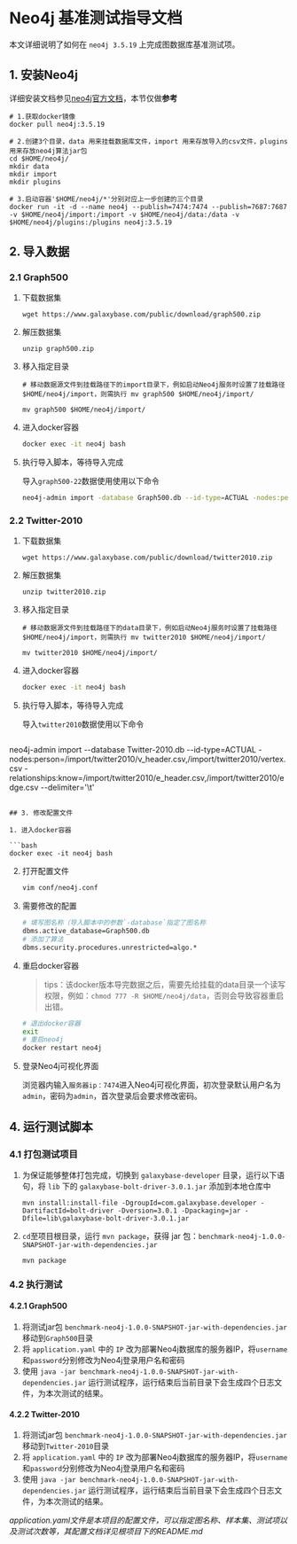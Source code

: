 # Neo4j 基准测试指导文档

本文详细说明了如何在 `neo4j 3.5.19` 上完成图数据库基准测试项。

## 1. 安装Neo4j

详细安装文档参见[neo4j官方文档](https://neo4j.com/docs/operations-manual/3.5/docker/)，本节仅做**参考**

```shell
# 1.获取docker镜像
docker pull neo4j:3.5.19

# 2.创建3个目录，data 用来挂载数据库文件，import 用来存放导入的csv文件，plugins 用来存放neo4j算法jar包
cd $HOME/neo4j/
mkdir data
mkdir import
mkdir plugins

# 3.启动容器'$HOME/neo4j/*'分别对应上一步创建的三个目录
docker run -it -d --name neo4j --publish=7474:7474 --publish=7687:7687 -v $HOME/neo4j/import:/import -v $HOME/neo4j/data:/data -v $HOME/neo4j/plugins:/plugins neo4j:3.5.19
```

## 2. 导入数据

### 2.1 Graph500

1. 下载数据集

   ```
   wget https://www.galaxybase.com/public/download/graph500.zip
   ```

2. 解压数据集

   ```
   unzip graph500.zip
   ```

3. 移入指定目录

   ```
   # 移动数据源文件到挂载路径下的import目录下，例如启动Neo4j服务时设置了挂载路径 $HOME/neo4j/import，则需执行 mv graph500 $HOME/neo4j/import/
   
   mv graph500 $HOME/neo4j/import/
   ```

4. 进入docker容器

   ```bash
   docker exec -it neo4j bash
   ```

5. 执行导入脚本，等待导入完成

   导入``graph500-22``数据使用使用以下命令

   ```bash
   neo4j-admin import -database Graph500.db --id-type=ACTUAL -nodes:person=/import/graph500/vertex.csv -relationships:know=/import/graph500/edge.csv --delimiter='\t'
   ```

### 2.2 Twitter-2010

1. 下载数据集

   ```
   wget https://www.galaxybase.com/public/download/twitter2010.zip
   ```

2. 解压数据集

   ```
   unzip twitter2010.zip
   ```

3. 移入指定目录

   ```
   # 移动数据源文件到挂载路径下的data目录下，例如启动Neo4j服务时设置了挂载路径 $HOME/neo4j/import，则需执行 mv twitter2010 $HOME/neo4j/import/
   
   mv twitter2010 $HOME/neo4j/import/
   ```

4. 进入docker容器

   ```bash
   docker exec -it neo4j bash
   ```

5. 执行导入脚本，等待导入完成

   导入``twitter2010``数据使用以下命令

   ```bash
neo4j-admin import --database Twitter-2010.db --id-type=ACTUAL -nodes:person=/import/twitter2010/v_header.csv,/import/twitter2010/vertex.csv -relationships:know=/import/twitter2010/e_header.csv,/import/twitter2010/edge.csv --delimiter='\t'
   ```

## 3. 修改配置文件

1. 进入docker容器

   ```bash
   docker exec -it neo4j bash
   ```

2. 打开配置文件

   ```bash
   vim conf/neo4j.conf
   ```

3. 需要修改的配置

   ```bash
   # 填写图名称（导入脚本中的参数`-database`指定了图名称
   dbms.active_database=Graph500.db
   # 添加了算法
   dbms.security.procedures.unrestricted=algo.*
   ```

4. 重启docker容器

   > tips：该docker版本导完数据之后，需要先给挂载的data目录一个读写权限，例如：``chmod 777 -R $HOME/neo4j/data``，否则会导致容器重启出错。

   ```bash
   # 退出docker容器
   exit
   # 重启neo4j
   docker restart neo4j
   ```

5. 登录Neo4j可视化界面

   浏览器内输入``服务器ip：7474``进入Neo4j可视化界面，初次登录默认用户名为``admin``，密码为``admin``，首次登录后会要求修改密码。

## 4. 运行测试脚本

### 4.1 打包测试项目

1. 为保证能够整体打包完成，切换到 `galaxybase-developer` 目录，运行以下语句，将 `lib` 下的 `galaxybase-bolt-driver-3.0.1.jar` 添加到本地仓库中

   ```shell
   mvn install:install-file -DgroupId=com.galaxybase.developer -DartifactId=bolt-driver -Dversion=3.0.1 -Dpackaging=jar -Dfile=lib\galaxybase-bolt-driver-3.0.1.jar
   ```
   
2. `cd`至项目根目录，运行 `mvn package`，获得 jar 包：`benchmark-neo4j-1.0.0-SNAPSHOT-jar-with-dependencies.jar`

   ```shell
   mvn package
   ```


### 4.2 执行测试

#### 4.2.1 Graph500

1. 将测试jar包 `benchmark-neo4j-1.0.0-SNAPSHOT-jar-with-dependencies.jar` 移动到`Graph500`目录
2. 将 `application.yaml` 中的 ``IP`` 改为部署Neo4j数据库的服务器IP，将``username``和``password``分别修改为Neo4j登录用户名和密码
3. 使用 `java -jar benchmark-neo4j-1.0.0-SNAPSHOT-jar-with-dependencies.jar` 运行测试程序，运行结束后当前目录下会生成四个日志文件，为本次测试的结果。

#### 4.2.2 Twitter-2010

1. 将测试jar包 `benchmark-neo4j-1.0.0-SNAPSHOT-jar-with-dependencies.jar` 移动到`Twitter-2010`目录
2. 将 `application.yaml` 中的 ``IP`` 改为部署Neo4j数据库的服务器IP，将``username``和``password``分别修改为Neo4j登录用户名和密码
3. 使用 `java -jar benchmark-neo4j-1.0.0-SNAPSHOT-jar-with-dependencies.jar` 运行测试程序，运行结束后当前目录下会生成四个日志文件，为本次测试的结果。

*application.yaml文件是本项目的配置文件，可以指定图名称、样本集、测试项以及测试次数等，其配置文档详见根项目下的README.md*